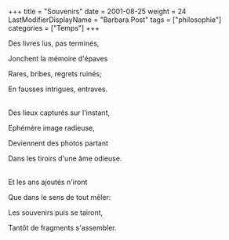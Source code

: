 +++
title = "Souvenirs"
date = 2001-08-25
weight = 24
LastModifierDisplayName = "Barbara Post"
tags = ["philosophie"]
categories = ["Temps"]
+++

Des livres lus, pas terminés,

Jonchent la mémoire d'épaves

Rares, bribes, regrets ruinés;

En fausses intrigues, entraves.

 \
Des lieux capturés sur l'instant,

Ephémère image radieuse,

Deviennent des photos partant

Dans les tiroirs d'une âme odieuse.

 \
Et les ans ajoutés n'iront

Que dans le sens de tout mêler:

Les souvenirs puis se tairont,

Tantôt de fragments s'assembler.
